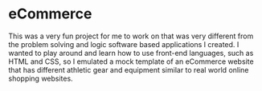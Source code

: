 # eCommerce


This was a very fun project for me to work on that was very different from
the problem solving and logic software based applications I created. I wanted
to play around and learn how to use front-end languages, such as HTML and CSS,
so I emulated a mock template of an eCommerce website that has different 
athletic gear and equipment similar to real world online shopping websites.

